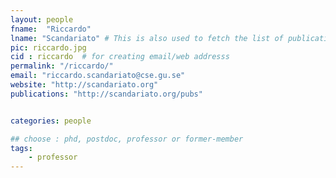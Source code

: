 ```yaml
---
layout: people
fname:  "Riccardo"
lname: "Scandariato" # This is also used to fetch the list of publications from bib files
pic: riccardo.jpg
cid : riccardo  # for creating email/web addresss
permalink: "/riccardo/"
email: "riccardo.scandariato@cse.gu.se"
website: "http://scandariato.org"
publications: "http://scandariato.org/pubs"


categories: people

## choose : phd, postdoc, professor or former-member
tags:
    - professor
---
```

